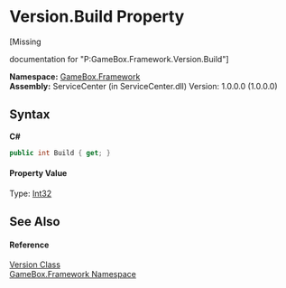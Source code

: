 # Version.Build Property 
 

\[Missing <summary> documentation for "P:GameBox.Framework.Version.Build"\]

**Namespace:**&nbsp;<a href="a8957fe6-9cc0-3a6d-cd5c-a2a246efee1e">GameBox.Framework</a><br />**Assembly:**&nbsp;ServiceCenter (in ServiceCenter.dll) Version: 1.0.0.0 (1.0.0.0)

## Syntax

**C#**<br />
``` C#
public int Build { get; }
```


#### Property Value
Type: <a href="http://msdn2.microsoft.com/zh-cn/library/td2s409d" target="_blank">Int32</a>

## See Also


#### Reference
<a href="cb16921a-748b-d23c-560f-f7936e8b5bb1">Version Class</a><br /><a href="a8957fe6-9cc0-3a6d-cd5c-a2a246efee1e">GameBox.Framework Namespace</a><br />